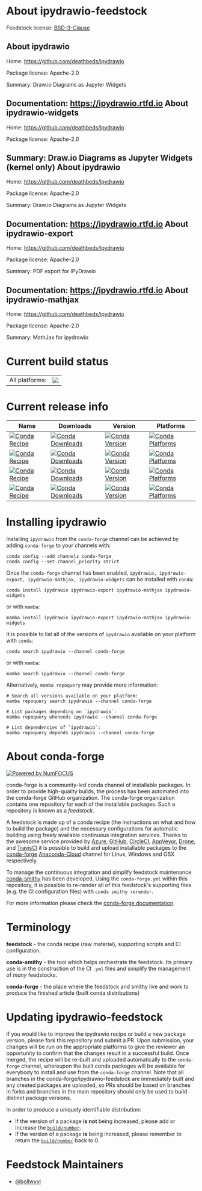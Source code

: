 About ipydrawio-feedstock
=========================

Feedstock license: [BSD-3-Clause](https://github.com/conda-forge/ipydrawio-feedstock/blob/main/LICENSE.txt)

About ipydrawio
---------------

Home: https://github.com/deathbeds/ipydrawio

Package license: Apache-2.0

Summary: Draw.io Diagrams as Jupyter Widgets

Documentation: https://ipydrawio.rtfd.io
About ipydrawio-widgets
-----------------------

Home: https://github.com/deathbeds/ipydrawio

Package license: Apache-2.0

Summary: Draw.io Diagrams as Jupyter Widgets (kernel only)
About ipydrawio
---------------

Home: https://github.com/deathbeds/ipydrawio

Package license: Apache-2.0

Summary: Draw.io Diagrams as Jupyter Widgets

Documentation: https://ipydrawio.rtfd.io
About ipydrawio-export
----------------------

Home: https://github.com/deathbeds/ipydrawio

Package license: Apache-2.0

Summary: PDF export for IPyDrawio

Documentation: https://ipydrawio.rtfd.io
About ipydrawio-mathjax
-----------------------

Home: https://github.com/deathbeds/ipydrawio

Package license: Apache-2.0

Summary: MathJax for ipydrawio

Current build status
====================


<table><tr><td>All platforms:</td>
    <td>
      <a href="https://dev.azure.com/conda-forge/feedstock-builds/_build/latest?definitionId=12423&branchName=main">
        <img src="https://dev.azure.com/conda-forge/feedstock-builds/_apis/build/status/ipydrawio-feedstock?branchName=main">
      </a>
    </td>
  </tr>
</table>

Current release info
====================

| Name | Downloads | Version | Platforms |
| --- | --- | --- | --- |
| [![Conda Recipe](https://img.shields.io/badge/recipe-ipydrawio-green.svg)](https://anaconda.org/conda-forge/ipydrawio) | [![Conda Downloads](https://img.shields.io/conda/dn/conda-forge/ipydrawio.svg)](https://anaconda.org/conda-forge/ipydrawio) | [![Conda Version](https://img.shields.io/conda/vn/conda-forge/ipydrawio.svg)](https://anaconda.org/conda-forge/ipydrawio) | [![Conda Platforms](https://img.shields.io/conda/pn/conda-forge/ipydrawio.svg)](https://anaconda.org/conda-forge/ipydrawio) |
| [![Conda Recipe](https://img.shields.io/badge/recipe-ipydrawio--export-green.svg)](https://anaconda.org/conda-forge/ipydrawio-export) | [![Conda Downloads](https://img.shields.io/conda/dn/conda-forge/ipydrawio-export.svg)](https://anaconda.org/conda-forge/ipydrawio-export) | [![Conda Version](https://img.shields.io/conda/vn/conda-forge/ipydrawio-export.svg)](https://anaconda.org/conda-forge/ipydrawio-export) | [![Conda Platforms](https://img.shields.io/conda/pn/conda-forge/ipydrawio-export.svg)](https://anaconda.org/conda-forge/ipydrawio-export) |
| [![Conda Recipe](https://img.shields.io/badge/recipe-ipydrawio--mathjax-green.svg)](https://anaconda.org/conda-forge/ipydrawio-mathjax) | [![Conda Downloads](https://img.shields.io/conda/dn/conda-forge/ipydrawio-mathjax.svg)](https://anaconda.org/conda-forge/ipydrawio-mathjax) | [![Conda Version](https://img.shields.io/conda/vn/conda-forge/ipydrawio-mathjax.svg)](https://anaconda.org/conda-forge/ipydrawio-mathjax) | [![Conda Platforms](https://img.shields.io/conda/pn/conda-forge/ipydrawio-mathjax.svg)](https://anaconda.org/conda-forge/ipydrawio-mathjax) |
| [![Conda Recipe](https://img.shields.io/badge/recipe-ipydrawio--widgets-green.svg)](https://anaconda.org/conda-forge/ipydrawio-widgets) | [![Conda Downloads](https://img.shields.io/conda/dn/conda-forge/ipydrawio-widgets.svg)](https://anaconda.org/conda-forge/ipydrawio-widgets) | [![Conda Version](https://img.shields.io/conda/vn/conda-forge/ipydrawio-widgets.svg)](https://anaconda.org/conda-forge/ipydrawio-widgets) | [![Conda Platforms](https://img.shields.io/conda/pn/conda-forge/ipydrawio-widgets.svg)](https://anaconda.org/conda-forge/ipydrawio-widgets) |

Installing ipydrawio
====================

Installing `ipydrawio` from the `conda-forge` channel can be achieved by adding `conda-forge` to your channels with:

```
conda config --add channels conda-forge
conda config --set channel_priority strict
```

Once the `conda-forge` channel has been enabled, `ipydrawio, ipydrawio-export, ipydrawio-mathjax, ipydrawio-widgets` can be installed with `conda`:

```
conda install ipydrawio ipydrawio-export ipydrawio-mathjax ipydrawio-widgets
```

or with `mamba`:

```
mamba install ipydrawio ipydrawio-export ipydrawio-mathjax ipydrawio-widgets
```

It is possible to list all of the versions of `ipydrawio` available on your platform with `conda`:

```
conda search ipydrawio --channel conda-forge
```

or with `mamba`:

```
mamba search ipydrawio --channel conda-forge
```

Alternatively, `mamba repoquery` may provide more information:

```
# Search all versions available on your platform:
mamba repoquery search ipydrawio --channel conda-forge

# List packages depending on `ipydrawio`:
mamba repoquery whoneeds ipydrawio --channel conda-forge

# List dependencies of `ipydrawio`:
mamba repoquery depends ipydrawio --channel conda-forge
```


About conda-forge
=================

[![Powered by
NumFOCUS](https://img.shields.io/badge/powered%20by-NumFOCUS-orange.svg?style=flat&colorA=E1523D&colorB=007D8A)](https://numfocus.org)

conda-forge is a community-led conda channel of installable packages.
In order to provide high-quality builds, the process has been automated into the
conda-forge GitHub organization. The conda-forge organization contains one repository
for each of the installable packages. Such a repository is known as a *feedstock*.

A feedstock is made up of a conda recipe (the instructions on what and how to build
the package) and the necessary configurations for automatic building using freely
available continuous integration services. Thanks to the awesome service provided by
[Azure](https://azure.microsoft.com/en-us/services/devops/), [GitHub](https://github.com/),
[CircleCI](https://circleci.com/), [AppVeyor](https://www.appveyor.com/),
[Drone](https://cloud.drone.io/welcome), and [TravisCI](https://travis-ci.com/)
it is possible to build and upload installable packages to the
[conda-forge](https://anaconda.org/conda-forge) [Anaconda-Cloud](https://anaconda.org/)
channel for Linux, Windows and OSX respectively.

To manage the continuous integration and simplify feedstock maintenance
[conda-smithy](https://github.com/conda-forge/conda-smithy) has been developed.
Using the ``conda-forge.yml`` within this repository, it is possible to re-render all of
this feedstock's supporting files (e.g. the CI configuration files) with ``conda smithy rerender``.

For more information please check the [conda-forge documentation](https://conda-forge.org/docs/).

Terminology
===========

**feedstock** - the conda recipe (raw material), supporting scripts and CI configuration.

**conda-smithy** - the tool which helps orchestrate the feedstock.
                   Its primary use is in the construction of the CI ``.yml`` files
                   and simplify the management of *many* feedstocks.

**conda-forge** - the place where the feedstock and smithy live and work to
                  produce the finished article (built conda distributions)


Updating ipydrawio-feedstock
============================

If you would like to improve the ipydrawio recipe or build a new
package version, please fork this repository and submit a PR. Upon submission,
your changes will be run on the appropriate platforms to give the reviewer an
opportunity to confirm that the changes result in a successful build. Once
merged, the recipe will be re-built and uploaded automatically to the
`conda-forge` channel, whereupon the built conda packages will be available for
everybody to install and use from the `conda-forge` channel.
Note that all branches in the conda-forge/ipydrawio-feedstock are
immediately built and any created packages are uploaded, so PRs should be based
on branches in forks and branches in the main repository should only be used to
build distinct package versions.

In order to produce a uniquely identifiable distribution:
 * If the version of a package **is not** being increased, please add or increase
   the [``build/number``](https://docs.conda.io/projects/conda-build/en/latest/resources/define-metadata.html#build-number-and-string).
 * If the version of a package **is** being increased, please remember to return
   the [``build/number``](https://docs.conda.io/projects/conda-build/en/latest/resources/define-metadata.html#build-number-and-string)
   back to 0.

Feedstock Maintainers
=====================

* [@bollwyvl](https://github.com/bollwyvl/)

